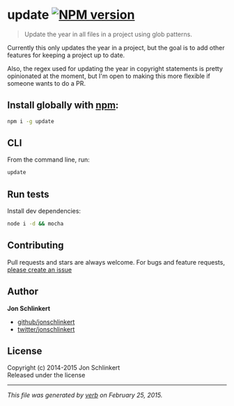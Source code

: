 # update [![NPM version](https://badge.fury.io/js/update.svg)](http://badge.fury.io/js/update)

> Update the year in all files in a project using glob patterns.

Currently this only updates the year in a project, but the goal is to add other features for keeping a project up to date.

Also, the regex used for updating the year in copyright statements is pretty opinionated at the moment, but I'm open to making this more flexible if someone wants to do a PR.

## Install globally with [npm](npmjs.org):

```bash
npm i -g update
```

## CLI

From the command line, run:

```bash
update
```

## Run tests

Install dev dependencies:

```bash
node i -d && mocha
```

## Contributing
Pull requests and stars are always welcome. For bugs and feature requests, [please create an issue](https://github.com/jonschlinkert/update/issues)

## Author

**Jon Schlinkert**
 
+ [github/jonschlinkert](https://github.com/jonschlinkert)
+ [twitter/jonschlinkert](http://twitter.com/jonschlinkert) 

## License
Copyright (c) 2014-2015 Jon Schlinkert  
Released under the  license

***

_This file was generated by [verb](https://github.com/assemble/verb) on February 25, 2015._